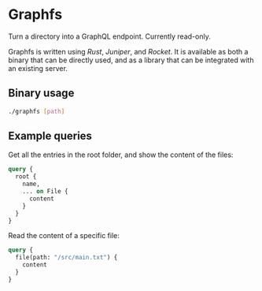 # Graphfs
Turn a directory into a GraphQL endpoint. Currently read-only.

Graphfs is written using *Rust*, *Juniper*, and *Rocket*. It is available as
both a binary that can be directly used, and as a library that can be
integrated with an existing server.

## Binary usage
```bash
./graphfs [path]
```

## Example queries
Get all the entries in the root folder, and show the content of the files:
```graphql
query {
  root {
    name,
    ... on File {
      content
    }
  }
}
```

Read the content of a specific file:
```graphql
query {
  file(path: "/src/main.txt") {
    content
  }
}
```
